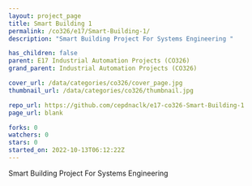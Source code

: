 ```yaml
---
layout: project_page
title: Smart Building 1
permalink: /co326/e17/Smart-Building-1/
description: "Smart Building Project For Systems Engineering "

has_children: false
parent: E17 Industrial Automation Projects (CO326)
grand_parent: Industrial Automation Projects (CO326)

cover_url: /data/categories/co326/cover_page.jpg
thumbnail_url: /data/categories/co326/thumbnail.jpg

repo_url: https://github.com/cepdnaclk/e17-co326-Smart-Building-1
page_url: blank

forks: 0
watchers: 0
stars: 0
started_on: 2022-10-13T06:12:22Z
---
```

Smart Building Project For Systems Engineering 

